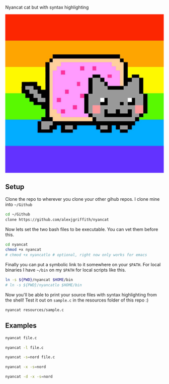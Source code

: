 Nyancat cat but with syntax highlighting

![Nyancat](resources/nyancat-image.jpg "Nyancat")

## Setup
Clone the repo to wherever you clone your other gihub repos. I clone mine into `~/Github`
``` sh
cd ~/Github
clone https://github.com/alexjgriffith/nyancat
```

Now lets set the two bash files to be executable. You can vet them before this.
``` sh
cd nyancat
chmod +x nyancat
# chmod +x nyancatlo # optional, right now only works for emacs
```

Finally you can put a symbolic link to it somewhere on your `$PATH`. For local binaries I have `~/bin` on my `$PATH` for local scripts like this.

```sh
ln -s ${PWD}/nyancat $HOME/bin
# ln -s ${PWD}/nyancatlo $HOME/bin
```

Now you'll be able to print your source files with syntax highlighting from the shell! Test it out on `sample.c` in the resources folder of this repo :)
```sh
nyancat resources/sample.c
```

## Examples

``` sh
nyancat file.c
```

``` sh
nyancat -l file.c
```

``` sh
nyancat -s=nord file.c
```

``` sh
nyancat -x -s=nord
```

``` sh
nyancat -d -x -s=nord
```
